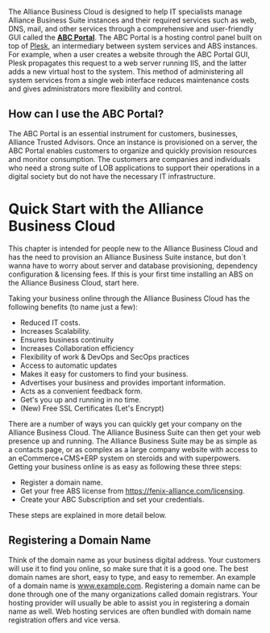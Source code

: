 The Alliance Business Cloud is designed to help IT specialists manage Alliance Business Suite instances and their required services such as web, DNS, mail, and other services through a comprehensive and user-friendly GUI called the **[ABC Portal](https://cloud.absuite.net)**. The ABC Portal is a hosting control panel built on top of [Plesk](https://plesk.com/), an intermediary between system services and ABS instances. For example, when a user creates a website through the ABC Portal GUI, Plesk propagates this request to a web server running IIS, and the latter adds a new virtual host to the system. This method of administering all system services from a single web interface reduces maintenance costs and gives administrators more flexibility and control.

## How can I use the ABC Portal?

The ABC Portal is an essential instrument for customers, businesses, Alliance Trusted Advisors. Once an instance is provisioned on a server, the ABC Portal enables customers to organize and quickly provision resources and monitor consumption. The customers are companies and individuals who need a strong suite of LOB applications to support their operations in a digital society but do not have the necessary IT infrastructure. 

# Quick Start with the Alliance Business Cloud

This chapter is intended for people new to the Alliance Business Cloud and has the need to provision an Alliance Business Suite instance, but don´t wanna have to worry about server and database provisioning, dependency configuration & licensing fees. If this is your first time installing an ABS on the Alliance Business Cloud, start here.

Taking your business online through the Alliance Business Cloud has the following benefits (to name just a few):

- Reduced IT costs.
- Increases Scalability.
- Ensures business continuity
- Increases Collaboration efficiency
- Flexibility of work & DevOps and SecOps practices
- Access to automatic updates
- Makes it easy for customers to find your business.
- Advertises your business and provides important information.
- Acts as a convenient feedback form.
- Get's you up and running in no time.
- (New) Free SSL Certificates (Let's Encrypt)


There are a number of ways you can quickly get your company on the Alliance Business Cloud. The Alliance Business Suite can then get your web presence up and running. The Alliance Business Suite may be as simple as a contacts page, or as complex as a large company website with access to an eCommerce+CMS+ERP system on steroids and with superpowers. Getting your business online is as easy as following these three steps:

- Register a domain name.
- Get your free ABS license from https://fenix-alliance.com/licensing.
- Create your ABC Subscription and set your credentials.


These steps are explained in more detail below.

## Registering a Domain Name
Think of the domain name as your business digital address. Your customers will use it to find you online, so make sure that it is a good one. The best domain names are short, easy to type, and easy to remember. An example of a domain name is www.example.com. Registering a domain name can be done through one of the many organizations called domain registrars. Your hosting provider will usually be able to assist you in registering a domain name as well. Web hosting services are often bundled with domain name registration offers and vice versa.

